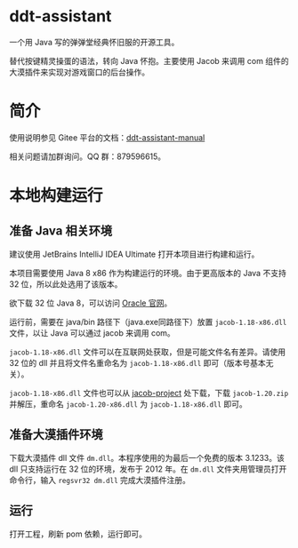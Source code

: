 # ddt-assistant
一个用 Java 写的弹弹堂经典怀旧服的开源工具。

替代按键精灵操蛋的语法，转向 Java 怀抱。主要使用 Jacob 来调用 com 组件的大漠插件来实现对游戏窗口的后台操作。
# 简介
使用说明参见 Gitee 平台的文档：[ddt-assistant-manual](https://gitee.com/sleepybear1113/ddt-assistant-manual)

相关问题请加群询问。QQ 群：879596615。
# 本地构建运行
## 准备 Java 相关环境
建议使用 JetBrains IntelliJ IDEA Ultimate 打开本项目进行构建和运行。

本项目需要使用 Java 8 x86 作为构建运行的环境。由于更高版本的 Java 不支持 32 位，所以此处选用了该版本。

欲下载 32 位 Java 8，可以访问 [Oracle 官网](https://www.oracle.com/java/technologies/downloads)。

运行前，需要在 java/bin 路径下（java.exe同路径下）放置 `jacob-1.18-x86.dll` 文件，以让 Java 可以通过 jacob 来调用 com。

`jacob-1.18-x86.dll` 文件可以在互联网处获取，但是可能文件名有差异。请使用 32 位的 dll 并且将文件名重命名为 `jacob-1.18-x86.dll` 即可（版本号基本无关）。

`jacob-1.18-x86.dll` 文件也可以从 [jacob-project](https://github.com/freemansoft/jacob-project/releases/tag/Root_B-1_20) 处下载，下载 `jacob-1.20.zip` 并解压，重命名 `jacob-1.20-x86.dll` 为 `jacob-1.18-x86.dll` 即可。
## 准备大漠插件环境
下载大漠插件 dll 文件 `dm.dll`。本程序使用的为最后一个免费的版本 3.1233。该 dll 只支持运行在 32 位的环境，发布于 2012 年。在 `dm.dll` 文件夹用管理员打开命令行，输入 `regsvr32 dm.dll` 完成大漠插件注册。
## 运行
打开工程，刷新 pom 依赖，运行即可。